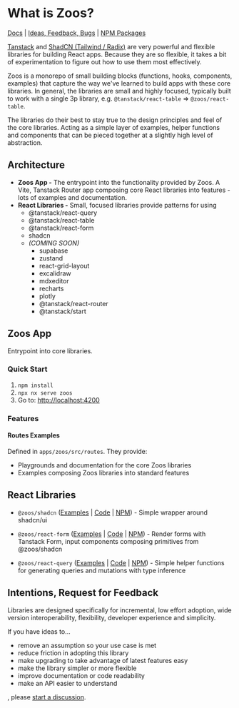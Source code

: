 # What is Zoos?

[Docs](./docs) | [Ideas, Feedback, Bugs](https://github.com/ZooHillData/zoos/discussions/new?category=ideas) | [NPM Packages](https://www.npmjs.com/~alexryanterry)

[Tanstack](https://tanstack.com) and [ShadCN (Tailwind / Radix)](https://ui.shadcn.com/) are very powerful and flexible libraries for building React apps. Because they are so flexible, it takes a bit of experimentation to figure out how to use them most effectively.

Zoos is a monorepo of small building blocks (functions, hooks, components, examples) that capture the way we've learned to build apps with these core libraries. In general, the libraries are small and highly focused, typically built to work with a single 3p library, e.g. `@tanstack/react-table` => `@zoos/react-table`.

The libraries do their best to stay true to the design principles and feel of the core libraries. Acting as a simple layer of examples, helper functions and components that can be pieced together at a slightly high level of abstraction.

## Architecture

- **Zoos App -** The entrypoint into the functionality provided by Zoos. A Vite, Tanstack Router app composing core React libraries into features - lots of examples and documentation.
- **React Libraries -** Small, focused libraries provide patterns for using
  - @tanstack/react-query
  - @tanstack/react-table
  - @tanstack/react-form
  - shadcn
  - _(COMING SOON)_
    - supabase
    - zustand
    - react-grid-layout
    - excalidraw
    - mdxeditor
    - recharts
    - plotly
    - @tanstack/react-router
    - @tanstack/start

## Zoos App

Entrypoint into core libraries.

### Quick Start

1. `npm install`
2. `npx nx serve zoos`
3. Go to: [http://localhost:4200](http://localhost:4200)

### Features

#### Routes Examples

Defined in `apps/zoos/src/routes`. They provide:

- Playgrounds and documentation for the core Zoos libraries
- Examples composing Zoos libraries into standard features

## React Libraries

- `@zoos/shadcn` ([Examples](https://github.com/ZooHillData/zoos/tree/main/apps/zoos/src/routes/shadcn) | [Code](https://github.com/ZooHillData/zoos/tree/main/packages/shadcn) | [NPM](https://www.npmjs.com/package/@zoos/shadcn)) - Simple wrapper around shadcn/ui

- `@zoos/react-form` ([Examples](https://github.com/ZooHillData/zoos/tree/main/apps/zoos/src/routes/react-form) | [Code](https://github.com/ZooHillData/zoos/tree/main/packages/react-form) | [NPM](https://www.npmjs.com/package/@zoos/react-form)) - Render forms with Tanstack Form, input components composing primitives from @zoos/shadcn

- `@zoos/react-query` ([Examples](https://github.com/ZooHillData/zoos/tree/main/apps/zoos/src/routes/react-query) | [Code](https://github.com/ZooHillData/zoos/tree/main/packages/react-form) | [NPM](https://www.npmjs.com/package/@zoos/react-form)) - Simple helper functions for generating queries and mutations with type inference

## Intentions, Request for Feedback

Libraries are designed specifically for incremental, low effort adoption, wide version interoperability, flexibility, developer experience and simplicity.

If you have ideas to...

- remove an assumption so your use case is met
- reduce friction in adopting this library
- make upgrading to take advantage of latest features easy
- make the library simpler or more flexible
- improve documentation or code readability
- make an API easier to understand

, please [start a discussion](https://github.com/ZooHillData/zoos/discussions/new?category=ideas).
